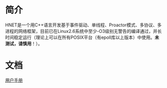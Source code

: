 # 简介

HNET是一个用C++语言开发基于事件驱动、单线程、Proactor模式、多协议、多进程的网络框架，目前已在Linux2.6系统中至少-O3级别无警告的编译通过，并长时间稳定运行（理论上可以在所有POSIX平台（有epoll库以上版本）中使用。**未测试，请慎用**！）。

# 文档

[用户手册](document/SUMMARY.md)